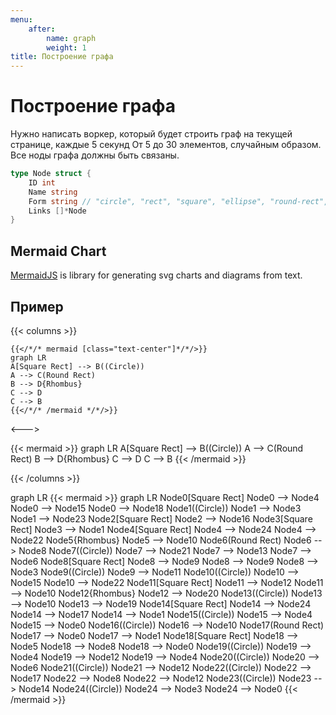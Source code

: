 ```yaml
---
menu:
    after:
        name: graph
        weight: 1
title: Построение графа
---
```


# Построение графа

Нужно написать воркер, который будет строить граф на текущей странице, каждые 5 секунд
От 5 до 30 элементов, случайным образом. Все ноды графа должны быть связаны.

```go
type Node struct {
    ID int
    Name string
	Form string // "circle", "rect", "square", "ellipse", "round-rect", "rhombus"
    Links []*Node
}
```

## Mermaid Chart

[MermaidJS](https://mermaid-js.github.io/) is library for generating svg charts and diagrams from text.

## Пример

{{< columns >}}
```tpl
{{</*/* mermaid [class="text-center"]*/*/>}}
graph LR
A[Square Rect] --> B((Circle))
A --> C(Round Rect)
B --> D{Rhombus}
C --> D
C --> B
{{</*/* /mermaid */*/>}}
```

<--->

{{< mermaid >}}
graph LR
A[Square Rect] --> B((Circle))
A --> C(Round Rect)
B --> D{Rhombus}
C --> D
C --> B
{{< /mermaid >}}

{{< /columns >}}

<!-- GraphStart -->
graph LR
{{< mermaid >}}
graph LR
Node0[Square Rect]
Node0 --> Node4
Node0 --> Node15
Node0 --> Node18
Node1((Circle))
Node1 --> Node3
Node1 --> Node23
Node2[Square Rect]
Node2 --> Node16
Node3[Square Rect]
Node3 --> Node1
Node4[Square Rect]
Node4 --> Node24
Node4 --> Node22
Node5{Rhombus}
Node5 --> Node10
Node6(Round Rect)
Node6 --> Node8
Node7((Circle))
Node7 --> Node21
Node7 --> Node13
Node7 --> Node6
Node8[Square Rect]
Node8 --> Node9
Node8 --> Node9
Node8 --> Node3
Node9((Circle))
Node9 --> Node11
Node10((Circle))
Node10 --> Node15
Node10 --> Node22
Node11[Square Rect]
Node11 --> Node12
Node11 --> Node10
Node12{Rhombus}
Node12 --> Node20
Node13((Circle))
Node13 --> Node10
Node13 --> Node19
Node14[Square Rect]
Node14 --> Node24
Node14 --> Node17
Node14 --> Node1
Node15((Circle))
Node15 --> Node4
Node15 --> Node0
Node16((Circle))
Node16 --> Node10
Node17(Round Rect)
Node17 --> Node0
Node17 --> Node1
Node18[Square Rect]
Node18 --> Node5
Node18 --> Node8
Node18 --> Node0
Node19((Circle))
Node19 --> Node4
Node19 --> Node12
Node19 --> Node4
Node20((Circle))
Node20 --> Node6
Node21((Circle))
Node21 --> Node12
Node22((Circle))
Node22 --> Node17
Node22 --> Node8
Node22 --> Node12
Node23((Circle))
Node23 --> Node14
Node24((Circle))
Node24 --> Node3
Node24 --> Node0
{{< /mermaid >}}
<!-- GraphEnd -->
